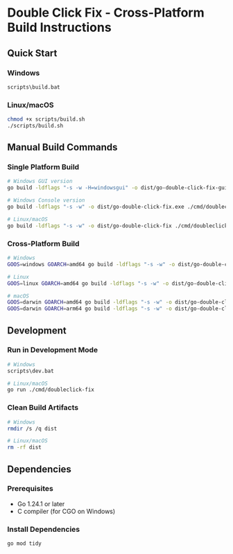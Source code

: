 # Double Click Fix - Cross-Platform Build Instructions

## Quick Start

### Windows

```cmd
scripts\build.bat
```

### Linux/macOS

```bash
chmod +x scripts/build.sh
./scripts/build.sh
```

## Manual Build Commands

### Single Platform Build

```bash
# Windows GUI version
go build -ldflags "-s -w -H=windowsgui" -o dist/go-double-click-fix-gui.exe ./cmd/doubleclick-fix

# Windows Console version
go build -ldflags "-s -w" -o dist/go-double-click-fix.exe ./cmd/doubleclick-fix

# Linux/macOS
go build -ldflags "-s -w" -o dist/go-double-click-fix ./cmd/doubleclick-fix
```

### Cross-Platform Build

```bash
# Windows
GOOS=windows GOARCH=amd64 go build -ldflags "-s -w" -o dist/go-double-click-fix-windows-amd64.exe ./cmd/doubleclick-fix

# Linux
GOOS=linux GOARCH=amd64 go build -ldflags "-s -w" -o dist/go-double-click-fix-linux-amd64 ./cmd/doubleclick-fix

# macOS
GOOS=darwin GOARCH=amd64 go build -ldflags "-s -w" -o dist/go-double-click-fix-darwin-amd64 ./cmd/doubleclick-fix
GOOS=darwin GOARCH=arm64 go build -ldflags "-s -w" -o dist/go-double-click-fix-darwin-arm64 ./cmd/doubleclick-fix
```

## Development

### Run in Development Mode

```bash
# Windows
scripts\dev.bat

# Linux/macOS
go run ./cmd/doubleclick-fix
```

### Clean Build Artifacts

```bash
# Windows
rmdir /s /q dist

# Linux/macOS
rm -rf dist
```

## Dependencies

### Prerequisites

- Go 1.24.1 or later
- C compiler (for CGO on Windows)

### Install Dependencies

```bash
go mod tidy
```
